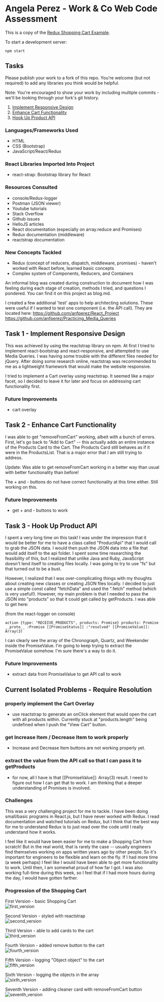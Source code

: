 # Angela Perez - Work & Co Web Code Assessment

This is a copy of the [Redux Shopping Cart Example](https://github.com/reactjs/redux/tree/master/examples/shopping-cart).

To start a development server:

```
npm start
```

## Tasks

Please publish your work to a fork of this repo. You're welcome (but not required) to add any libraries you think would be helpful.

Note: You're encouraged to show your work by including multiple commits - we'll be looking through your fork's git history.

1. [Implement Responsive Design](/tasks/01-responsive-design.md)
2. [Enhance Cart Functionality](/tasks/02-cart-enhancements.md)
3. [Hook Up Product API](/tasks/03-product-api.md)

### Languages/Frameworks Used
- HTML
- CSS (Bootstrap)
- JavaScript/React/Redux

### React Libraries Imported Into Project
- react-strap: Bootstrap library for React

### Resources Consulted
- console/Redux-logger
- Postman (JSON viewer)
- Youtube tutorials
- Stack Overflow
- Github issues
- HelloJS articles
- React documentation (especially on array.reduce and Promises)
- Redux documentation (middleware)
- reactstrap documentation

### New Concepts Tackled
- Redux (concept of reducers, dispatch, middleware, promises) - haven't worked with React before, learned basic concepts
- Complex system of Components, Reducers, and Containers

An informal blog was created during construction to document how I was feeling during each stage of creation, methods I tried, and questions I pondered. You can find it on this project as blog.md.

I created a few additional 'test' apps to help architecting solutions. These were useful if I wanted to test one component (i.e. the API call). They are located here:
https://github.com/anfperez/React_Project
https://github.com/anfperez/Practicing_Media_Queries

## Task 1 - Implement Responsive Design

This was achieved by using the reactstrap library on npm. At first I tried to implement react-bootstrap and react-responsive, and attempted to use Media Queries. I was having some trouble with the different files needed for jQuery. After doing some research online, reactstrap was recommended to me as a lightweight framework that would make the website responsive.

I tried to implement a Cart overlay using reactstrap. It seemed like a major facet, so I decided to leave it for later and focus on addressing cart functionality first.

### Future Improvements
- cart overlay

## Task 2 - Enhance Cart Functionality

I was able to get "removeFromCart" working, albeit with a bunch of errors. First, let's go back to "Add to Cart" -- this actually adds an entire instance of the Products Card to the Cart. The Products Card still behaves as if it were in the ProductsList. That is a major error that I am still trying to address.

Update: Was able to get removeFromCart working in a better way than usual with better functionality than before!

The + and - buttons do not have correct functionality at this time either. Still working on this.

### Future Improvements
- get + and - buttons to work

## Task 3 - Hook Up Product API

I spent a very long time on this task! I was under the impression that it would be better for me to have a class called "ProductApi" that I would call to grab the JSON data. I would then push the JSON data into a file that would add itself to the api folder. I spent some time researching the feasibility of this, but I realized that unlike Java and Ruby, JavaScript doesn't lend itself to creating files locally. I was going to try to use "fs" but that turned out to be a bust. 

However, I realized that I was over-complicating things with my thoughts about creating new classes or creating JSON files locally. I decided to just use a simple const called "fetchData" and used the ".fetch" method (which is very useful!). However, my main problem is that I needed to pass the JSON into "products" so that it could get called by getProducts. I was able to get here:

(from the react-logger on console)

`action {type: "RECEIVE_PRODUCTS", products: Promise}
products: Promise
__proto__ :Promise
[[PromiseStatus]] :"resolved"
[[PromiseValue]]: Array(3)`

I can clearly see the array of the Chronograph, Quartz, and Weekender inside the PromiseValue. I'm going to keep trying to extract the PromiseValue somehow. I'm sure there's a way to do it. 

### Future Improvements
* extract data from PromiseValue to get API call to work

## Current Isolated Problems - Require Resolution

### properly implement the Cart Overlay
- use reactstrap to generate an onClick element that would open the cart with all products within. Currently stuck at "products.length" being undefined when I push the "View Cart" button.

### get Increase Item / Decrease Item to work properly
- Increase and Decrease Item buttons are not working properly yet.

### extract the value from the API call so that I can pass it to getProducts
- for now, all I have is that [[PromiseValue]]: Array(3) result. I need to figure out how I can get that to work. I am thinking that a deeper understanding of Promises is involved.

### Challenges

This was a very challenging project for me to tackle. I have been doing small/basic programs in React.js, but I have never worked with Redux. I read documentation and watched tutorials on Redux, but I think that the best way for me to understand Redux is to just read over the code until I really understand how it works.

I feel like it would have been easier for me to make a Shopping Cart from scratch! But in the real world, that is rarely the case -- usually engineers find themselves working on apps written years ago by other people. So it's important for engineers to be flexible and learn on the fly. If I had more time (a week perhaps) I feel like I would have been able to get more functionality to work. Until then, I am somewhat proud of how far I got. I was also working full-time during this week, so I feel that if I had more hours during the day, I would have gotten farther.

### Progression of the Shopping Cart

First Version - basic Shopping Cart <br />
![first_version](https://github.com/anfperez/code-assessment-web/blob/master/assets/screenshot_1.png)

Second Version - styled with reactstrap <br />
![second_version](https://github.com/anfperez/code-assessment-web/blob/master/assets/screenshot_2.png)

Third Version - able to add cards to the cart <br />
![third_version](https://github.com/anfperez/code-assessment-web/blob/master/assets/screenshot_3.png)

Fourth Version - added remove button to the cart <br />
![fourth_version](https://github.com/anfperez/code-assessment-web/blob/master/assets/screenshot_4.png)

Fifth Version - logging "Object object" to the cart <br />
![fifth_version](https://github.com/anfperez/code-assessment-web/blob/master/assets/screenshot_5.png)

Sixth Version - logging the objects in the array <br />
![sixth_version](https://github.com/anfperez/code-assessment-web/blob/master/assets/screenshot_6.png)

Seventh Version - adding cleaner card with removeFromCart button <br />
![seventh_version](https://github.com/anfperez/code-assessment-web/blob/master/assets/screenshot_7.png)
